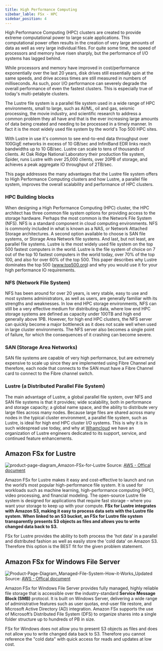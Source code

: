 ```yaml
---
title: High Performance Computing 
sibebar_lable: FSx - HPC
sidebar_position: 4
---
```


High Performance Computing (HPC) clusters are created to provide extreme computational power to large scale applications. This computational power often results in the creation of very large amounts of data as well as very large individual files. For quite some time, the speed of processors and memory have risen sharply, but the performance of I/O systems has lagged behind.

While processors and memory have improved in cost/performance exponentially over the last 20 years, disk drives still essentially spin at the same speeds, and drive access times are still measured in numbers of milliseconds. As such, poor I/O performance can severely degrade the overall performance of even the fastest clusters. This is especially true of today's multi-petabyte clusters.

The Lustre file system is a parallel file system used in a wide range of HPC environments, small to large, such as AI/ML, oil and gas, seismic processing, the movie industry, and scientific research to address a common problem they all have and that is the ever increasing large amounts of data being created and needing to be processed in a timely manner. In fact it is the most widely used file system by the world's Top 500 HPC sites.

With Lustre in use it's common to see end-to-end data throughput over 100GigE networks in excess of 10 GB/sec and InfiniBand EDR links reach bandwidths up to 10 GB/sec. Lustre can scale to tens of thousands of clients. At Oak Ridge National Laboratory their production file system, Spider, runs Lustre with over 25,000 clients, over 20PB of storage, and achieves a peak aggregate IO throughput of 2TB/sec.

This page addresses the many advantages that the Lustre file system offers to High Performance Computing clusters and how Lustre, a parallel file system, improves the overall scalability and performance of HPC clusters.

### HPC Building blocks

When designing a High Performance Computing (HPC) cluster, the HPC architect has three common file system options for providing access to the storage hardware. Perhaps the most common is the Network File System (NFS). NFS is a standard component in cloud computing environments. NFS is commonly included in what is known as a NAS, or Network Attached Storage architectures. A second option available to choose is SAN file systems, or Storage Area Network file systems. And last, but not least, are parallel file systems. Lustre is the most widely used file system on the top 500 fastest computers in the world. Lustre is the file system of choice on 7 out of the top 10 fastest computers in the world today, over 70% of the top 100, and also for over 60% of the top 500. This paper describes why Lustre dominates the top 500 (www.top500.org) and why you would use it for your high performance IO requirements.

### NFS (Network File System)

NFS has been around for over 20 years, is very stable, easy to use and most systems administrators, as well as users, are generally familiar with its strengths and weaknesses. In low end HPC storage environments, NFS can still be a very effective medium for distributing data, where low end HPC storage systems are defined as capacity under 100TB and high end generally above 1PB. However, for high end HPC clusters, the NFS server can quickly become a major bottleneck as it does not scale well when used in large cluster environments. The NFS server also becomes a single point of failure, for which the consequences of it crashing can become severe.

### SAN (Storage Area Networks)

SAN file systems are capable of very high performance, but are extremely expensive to scale up since they are implemented using Fibre Channel and therefore, each node that connects to the SAN must have a Fibre Channel card to connect to the Fibre channel switch.

### Lustre (a Distributed Parallel File System)

The main advantage of Lustre, a global parallel file system, over NFS and SAN file systems is that it provides; wide scalability, both in performance and storage capacity; a global name space, and the ability to distribute very large files across many nodes. Because large files are shared across many nodes in the typical cluster environment, a parallel file system, such as Lustre, is ideal for high end HPC cluster I/O systems. This is why it is in such widespread use today, and why at [Whamcloud](http://wiki.whamcloud.com/) we have an organization of Lustre engineers dedicated to its support, service, and continued feature enhancements.

## Amazon FSx for Lustre

![product-page-diagram_Amazon-FSx-for-Lustre](/img/aws/storage/product-page-diagram_Amazon-FSx-for-Lustre.png)
Source: [AWS - Offical document](https://aws.amazon.com/fsx/lustre/)

Amazon FSx for Lustre makes it easy and cost-effective to launch and run the world’s most popular high-performance file system. It is used for workloads such as machine learning, high-performance computing (HPC), video processing, and financial modeling. The open-source Lustre file system is designed for applications that require fast storage – where you want your storage to keep up with your compute. **FSx for Lustre integrates with Amazon S3, making it easy to process data sets with the Lustre file system. When linked to an S3 bucket, an FSx for Lustre file system transparently presents S3 objects as files and allows you to write changed data back to S3.**

FSx for Lustre provides the ability to both process the 'hot data' in a parallel and distributed fashion as well as easily store the 'cold data' on Amazon S3. Therefore this option is the BEST fit for the given problem statement.

## Amazon FSx for Windows File Server

![Product-Page-Diagram_Managed-File-System-How-it-Works_Updated](/img/aws/storage/Product-Page-Diagram_Managed-File-System-How-it-Works_Updated.png)
Source: [AWS - Offical document](https://aws.amazon.com/fsx/windows/)

Amazon FSx for Windows File Server provides fully managed, highly reliable file storage that is accessible over the industry-standard **Service Message Block (SMB)** protocol. It is built on Windows Server, delivering a wide range of administrative features such as user quotas, end-user file restore, and Microsoft Active Directory (AD) integration. Amazon FSx supports the use of Microsoft’s Distributed File System (DFS) to organize shares into a single folder structure up to hundreds of PB in size. 

FSx for Windows does not allow you to present S3 objects as files and does not allow you to write changed data back to S3. Therefore you cannot reference the "cold data" with quick access for reads and updates at low cost. 
